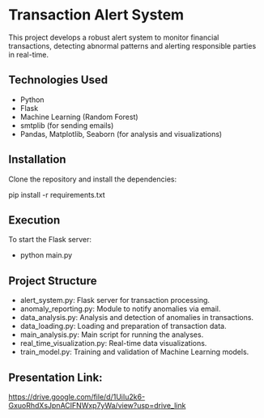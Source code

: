 # Transaction Alert System

This project develops a robust alert system to monitor financial transactions, detecting abnormal patterns and alerting responsible parties in real-time.

## Technologies Used
- Python
- Flask
- Machine Learning (Random Forest)
- smtplib (for sending emails)
- Pandas, Matplotlib, Seaborn (for analysis and visualizations)

## Installation
Clone the repository and install the dependencies:

pip install -r requirements.txt


## Execution

To start the Flask server:

- python main.py

## Project Structure

- alert_system.py: Flask server for transaction processing.
- anomaly_reporting.py: Module to notify anomalies via email.
- data_analysis.py: Analysis and detection of anomalies in transactions.
- data_loading.py: Loading and preparation of transaction data.
- main_analysis.py: Main script for running the analyses.
- real_time_visualization.py: Real-time data visualizations.
- train_model.py: Training and validation of Machine Learning models.

## Presentation Link:

https://drive.google.com/file/d/1UiIu2k6-GxuoRhdXsJpnACIFNWxp7yWa/view?usp=drive_link


